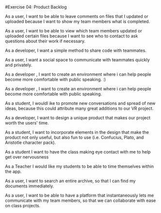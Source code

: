 #Exercise 04: Product Backlog

As a user, I want to be able to leave comments on files that I updated or uploaded because I want to show my team members what is completed. 

As a user, I want to be able to view which team members updated or uploaded certain files because I want to see who to contact to ask questions about their work if necessary. 

As a developer, I want a simple method to share code with teammates.

As a user, I want a social space to communicate with teammates quickly and privately. 

As a developer , I want to create an environment where i can help people become more comfortable with public speaking. :) 

As a developer , I want to create an environment where i can help people become more comfortable with public speaking. 

As a student, I wouldl ike to promote new conversations and spread of new ideas, because this could attribute many great additions to our VR project.

As a developer, I want to design a unique product that makes our project worth the users' time.

As a student, I want to incorporate elements in the design that make the product not only useful, but also fun to use (i.e. Confucius, Plato, and Aristotle character pack).

As a student I want to have the class making eye contact with me to help get over nervousness

As a Teacher I would like my students to be able to time themselves within the app.

As a user, I want to search an entire archive, so that I can find my documents immediately.

As a user, I want to be able to have a platform that instantaneously lets me communicate with my team members, so that we can collaborate with ease on class projects.

